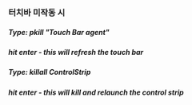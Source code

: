 ### 터치바 미작동 시



##### Type:    pkill "Touch Bar agent"

##### hit enter - this will refresh the touch bar

 

##### Type:    killall ControlStrip

##### hit enter - this will kill and relaunch the control strip